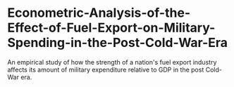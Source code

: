 # Econometric-Analysis-of-the-Effect-of-Fuel-Export-on-Military-Spending-in-the-Post-Cold-War-Era
An empirical study of how the strength of a nation's fuel export industry affects its amount of military expenditure relative to GDP in the post Cold-War era.
